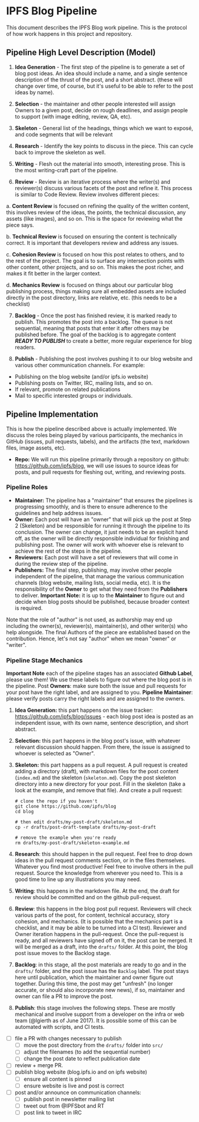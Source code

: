 # IPFS Blog Pipeline

This document describes the IPFS Blog work pipeline. This is the protocol of how work happens in this project and repository.

## Pipeline High Level Description (Model)

1. **Idea Generation** - The first step of the pipeline is to generate a set of blog post ideas. An idea should include a name, and a single sentence description of the thrust of the post, and a short abstract. (these will change over time, of course, but it's useful to be able to refer to the post ideas by name).

2. **Selection** - the maintainer and other people interested will assign Owners to a given post, decide on rough deadlines, and assign people to support (with image editing, review, QA, etc).

3. **Skeleton** - General list of the headings, things which we want to exposé, and code segments that will be relevant

4. **Research** - Identify the key points to discuss in the piece. This can cycle back to improve the skeleton as well.

5. **Writing** - Flesh out the material into smooth, interesting prose. This is the most writing-craft part of the pipeline.

6. **Review** - Review is an iterative process where the writer(s) and reviewer(s) discuss various facets of the post and refine it. This process is similar to Code Review. Review involves different pieces:

a. **Content Review** is focused on refining the quality of the written content, this involves review of the ideas, the points, the technical discussion, any assets (like images), and so on. This is the space for reviewing what the piece says.

b. **Technical Review** is focused on ensuring the content is technically correct. It is important that developers review and address any issues.

c. **Cohesion Review** is focused on how this post relates to others, and to the rest of the project. The goal is to surface any intersection points with other content, other projects, and so on. This makes the post richer, and makes it fit better in the larger context.

d. **Mechanics Review** is focused on things about our particular blog publishing process, things making sure all embedded assets are included directly in the post directory, links are relative, etc. (this needs to be a checklist)

7. **Backlog** - Once the post has finished review, it is marked ready to publish. This promotes the post into a backlog. The queue is not sequential, meaning that posts that enter it after others may be published before. The goal of the backlog is to aggregate content **_READY TO PUBLISH_** to create a better, more regular experience for blog readers.

8. **Publish** - Publishing the post involves pushing it to our blog website and various other communication channels. For example:

- Publishing on the blog website (and/or ipfs.io website)
- Publishing posts on Twitter, IRC, mailing lists, and so on.
- If relevant, promote on related publications
- Mail to specific interested groups or individuals.

## Pipeline Implementation

This is how the pipeline described above is actually implemented. We discuss the roles being played by various participants, the mechanics in GitHub (issues, pull requests, labels), and the artifacts (the text, markdown files, image assets, etc).

- **Repo:** We will run this pipeline primarily through a repository on github: https://github.com/ipfs/blog, we will use issues to source ideas for posts, and pull requests for fleshing out, writing, and reviewing posts.

### Pipeline Roles

- **Maintainer:** The pipeline has a "maintainer" that ensures the pipelines is progressing smoothly, and is there to ensure adherence to the guidelines and help address issues.
- **Owner:** Each post will have an "owner" that will pick up the post at Step 2 (Skeleton) and be responsible for running it through the pipeline to its conclusion. The owner can change, it just needs to be an explicit hand off, as the owner will be directly responsible individual for finishing and publishing post. The owner will work with whoever else is relevant to achieve the rest of the steps in the pipeline.
- **Reviewers:** Each post will have a set of reviewers that will come in during the review step of the pipeline.
- **Publishers:** The final step, publishing, may involve other people independent of the pipeline, that manage the various communication channels (blog website, mailing lists, social media, etc). It is the responsibility of the **Owner** to get what they need from the **Publishers** to deliver. **Important Note:** it is up to the **Maintainer** to figure out and decide when blog posts should be published, because broader context is required.

Note that the role of "author" is not used, as authorship may end up including the owner(s), reviewer(s), maintainer(s), and other writer(s) who help alongside. The final Authors of the piece are established based on the contribution. Hence, let's not say "author" when we mean "owner" or "writer".

### Pipeline Stage Mechanics

**Important Note** each of the pipeline stages has an associated **Github Label**, please use them! We use these labels to figure out where the blog post is in the pipeline. Post **Owners**: make sure both the issue and pull requests for your post have the right label, and are assigned to you. **Pipeline Maintainer**: please verify posts carry the right labels and are assigned to the owners.

1. **Idea Generation:** this part happens on the issue tracker: https://github.com/ipfs/blog/issues - each blog post idea is posted as an independent issue, with its own name, sentence description, and short abstract.

2. **Selection:** this part happens in the blog post's issue, with whatever relevant discussion should happen. From there, the issue is assigned to whoever is selected as "Owner".

3. **Skeleton:** this part happens as a pull request. A pull request is created adding a directory (draft), with markdown files for the post content (`index.md`) and the skeleton (`skeleton.md`). Copy the post skeleton directory into a new directory for your post. Fill in the skeleton (take a look at the example, and remove that file). And create a pull request:

   ```
   # clone the repo if you haven't
   git clone https://github.com/ipfs/blog
   cd blog

   # then edit drafts/my-post-draft/skeleton.md
   cp -r drafts/post-draft-template drafts/my-post-draft

   # remove the example when you're ready
   rm drafts/my-post-draft/skeleton-example.md
   ```

4. **Research**: this should happen in the pull request. Feel free to drop down ideas in the pull request comments section, or in the files themselves. Whatever you find most productive! Feel free to involve others in the pull request. Source the knowledge from wherever you need to. This is a good time to line up any illustrations you may need.

5. **Writing**: this happens in the markdown file. At the end, the draft for review should be committed and on the github pull-request.

6. **Review**: this happens in the blog post pull request. Reviewers will check various parts of the post, for content, technical accuracy, story cohesion, and mechanics. (It is possible that the mechanics part is a checklist, and it may be able to be turned into a CI test). Reviewer and Owner iteration happens in the pull-request. Once the pull-request is ready, and all reviewers have signed off on it, the post can be merged. It will be merged as a draft, into the `drafts/` folder. At this point, the blog post issue moves to the Backlog stage.

7. **Backlog**: in this stage, all the post materials are ready to go and in the `drafts/` folder, and the post issue has the `Backlog` label. The post stays here until publication, which the maintainer and owner figure out together. During this time, the post may get "unfresh" (no longer accurate, or should also incorporate new news), if so, maintainer and owner can file a PR to improve the post.

8. **Publish**: this stage involves the following steps. These are mostly mechanical and involve support from a developer on the infra or web team (@lgierth as of June 2017). It is possible some of this can be automated with scripts, and CI tests.

- [ ] file a PR with changes necessary to publish
  - [ ] move the post directory from the `drafts/` folder into `src/`
  - [ ] adjust the filenames (to add the sequential number)
  - [ ] change the post date to reflect publication date
- [ ] review + merge PR.
- [ ] publish blog website (blog.ipfs.io and on ipfs website)
  - [ ] ensure all content is pinned
  - [ ] ensure website is live and post is correct
- [ ] post and/or announce on communication channels:
  - [ ] publish post in newsletter mailing list
  - [ ] tweet out from @IPFSbot and RT
  - [ ] post link to tweet in IRC
